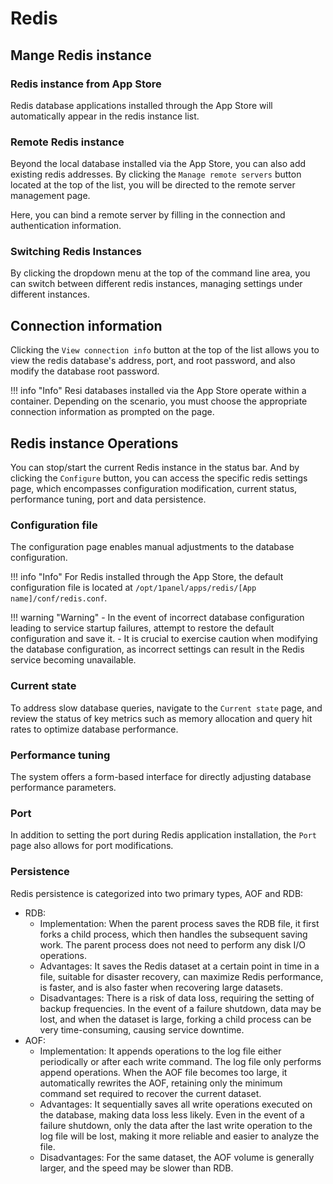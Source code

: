 # Redis

## Mange Redis instance

### Redis instance from App Store

Redis database applications installed through the App Store will automatically appear in the redis instance list.

### Remote Redis instance

Beyond the local database installed via the App Store, you can also add existing redis addresses. By clicking the `Manage remote servers` button located at the top of the list, you will be directed to the remote server management page.

Here, you can bind a remote server by filling in the connection and authentication information.

### Switching Redis Instances

By clicking the dropdown menu at the top of the command line area, you can switch between different redis instances, managing settings under different instances.

## Connection information

Clicking the `View connection info` button at the top of the list allows you to view the redis database's address, port, and root password, and also modify the database root password.

!!! info "Info"
    Resi databases installed via the App Store operate within a container. Depending on the scenario, you must choose the appropriate connection information as prompted on the page.

## Redis instance Operations

You can stop/start the current Redis instance in the status bar. And by clicking the `Configure` button, you can access the specific redis settings page, which encompasses configuration modification, current status, performance tuning, port and data persistence.

### Configuration file

The configuration page enables manual adjustments to the database configuration.

!!! info "Info"
    For Redis installed through the App Store, the default configuration file is located at `/opt/1panel/apps/redis/[App name]/conf/redis.conf`.

!!! warning "Warning"
    - In the event of incorrect database configuration leading to service startup failures, attempt to restore the default configuration and save it.
    - It is crucial to exercise caution when modifying the database configuration, as incorrect settings can result in the Redis service becoming unavailable.

### Current state

To address slow database queries, navigate to the `Current state` page, and review the status of key metrics such as memory allocation and query hit rates to optimize database performance.

### Performance tuning

The system offers a form-based interface for directly adjusting database performance parameters.

### Port

In addition to setting the port during Redis application installation, the `Port` page also allows for port modifications.

### Persistence

Redis persistence is categorized into two primary types, AOF and RDB:

- RDB:
    - Implementation: When the parent process saves the RDB file, it first forks a child process, which then handles the subsequent saving work. The parent process does not need to perform any disk I/O operations.
    - Advantages: It saves the Redis dataset at a certain point in time in a file, suitable for disaster recovery, can maximize Redis performance, is faster, and is also faster when recovering large datasets.
    - Disadvantages: There is a risk of data loss, requiring the setting of backup frequencies. In the event of a failure shutdown, data may be lost, and when the dataset is large, forking a child process can be very time-consuming, causing service downtime.
- AOF:
    - Implementation: It appends operations to the log file either periodically or after each write command. The log file only performs append operations. When the AOF file becomes too large, it automatically rewrites the AOF, retaining only the minimum command set required to recover the current dataset.
    - Advantages: It sequentially saves all write operations executed on the database, making data loss less likely. Even in the event of a failure shutdown, only the data after the last write operation to the log file will be lost, making it more reliable and easier to analyze the file.
    - Disadvantages: For the same dataset, the AOF volume is generally larger, and the speed may be slower than RDB.

